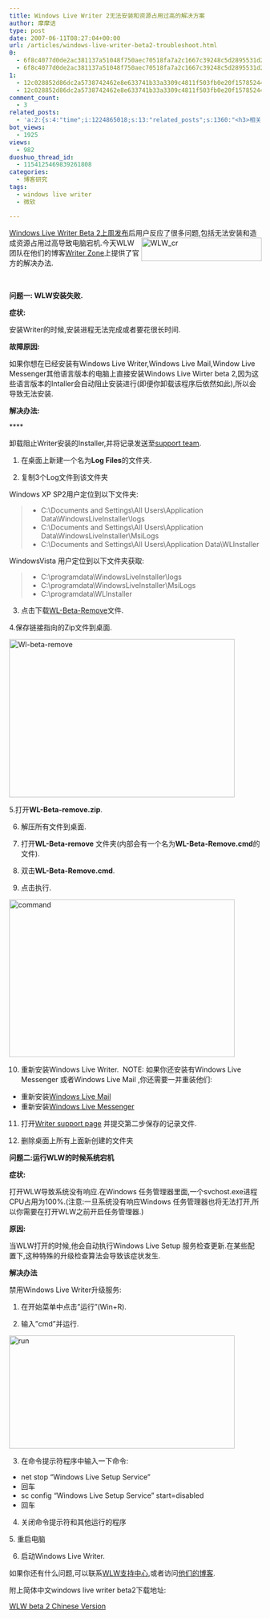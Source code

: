 ```yaml
---
title: Windows Live Writer 2无法安装和资源占用过高的解决方案
author: 摩摩诘
type: post
date: 2007-06-11T08:27:04+00:00
url: /articles/windows-live-writer-beta2-troubleshoot.html
0:
  - 6f8c4077d0de2ac381137a51048f750aec70518fa7a2c1667c39248c5d2895531d2c651212594c85fb30f54ac022709f
  - 6f8c4077d0de2ac381137a51048f750aec70518fa7a2c1667c39248c5d2895531d2c651212594c85fb30f54ac022709f
1:
  - 12c028852d86dc2a5738742462e8e633741b33a3309c4811f503fb0e20f157852449ef21d9976d79ebecd8413895fadd
  - 12c028852d86dc2a5738742462e8e633741b33a3309c4811f503fb0e20f157852449ef21d9976d79ebecd8413895fadd
comment_count:
  - 3
related_posts:
  - 'a:2:{s:4:"time";i:1224865018;s:13:"related_posts";s:1360:"<h3>相关日志</h3><ul class="related_post"><li><a href="http://www.digglife.cn/articles/windows-live-writer-tricks-and-tips-2.html" title="我的Windows Live Writer使用心得 Part.2">我的Windows Live Writer使用心得 Part.2</a></li><li><a href="http://www.digglife.cn/articles/windows-live-writer-tricks-and-tips.html" title="我的Windows Live Writer使用心得 Part.1">我的Windows Live Writer使用心得 Part.1</a></li><li><a href="http://www.digglife.cn/articles/backup-windows-live-writer.html" title="如何全面备份Windows Live Writer">如何全面备份Windows Live Writer</a></li><li><a href="http://www.digglife.cn/articles/firstlook-of-windows-live-writer-beta3.html" title="Windows Live Writer Beta 3安装和试用">Windows Live Writer Beta 3安装和试用</a></li><li><a href="http://www.digglife.cn/articles/windows-live-writer-beta2-released.html" title="Windows Live Writer Beta2发布.">Windows Live Writer Beta2发布.</a></li><li><a href="http://www.digglife.cn/articles/can-not-modify-category-slug.html" title="Wordpress无法编辑分类缩略名(Slug)的解决">Wordpress无法编辑分类缩略名(Slug)的解决</a></li><li><a href="http://www.digglife.cn/articles/enjoy-wlw-technical-preview.html" title="Window Live Writer技术预览版下载和体验">Window Live Writer技术预览版下载和体验</a></li></ul>";}'
bot_views:
  - 1925
views:
  - 982
duoshuo_thread_id:
  - 1154125469839261808
categories:
  - 博客研究
tags:
  - windows live writer
  - 微软

---
```

<a href="https://www.digglife.net/articles/windows-live-writer-beta2-released.html" target="_blank">Windows Live Writer Beta 2上周发布</a>后用户反应了很多问题,<a href="https://www.digglife.net/wp-content/uploads/3/379/2007/06/wlw-cr.png" atomicselection="true"><img style="border-top-width: 0px; border-left-width: 0px; border-bottom-width: 0px; border-right-width: 0px" height="47" alt="WLW_cr" src="http://digglife.qiniudn.com/wp-content/uploads/3/379/2007/06/wlw-cr-thumb.png" width="240" align="right" border="0" /></a>包括无法安装和造成资源占用过高导致电脑宕机.今天WLW团队在他们的博客<a href="http://windowslivewriter.spaces.live.com/" target="_blank">Writer Zone</a>上提供了官方的解决办法.

&nbsp;

**问题一: WLW安装失败.**

**症状:**

安装Writer的时候,安装进程无法完成或者要花很长时间.

**故障原因:**

如果你想在已经安装有Windows Live Writer,Windows Live Mail,Window Live Messenger其他语言版本的电脑上直接安装Windows Live Wirter beta 2,因为这些语言版本的Intaller会自动阻止安装进行(即便你卸载该程序后依然如此),所以会导致无法安装.

**解决办法:**

****&nbsp;

卸载阻止Writer安装的Installer,并将记录发送至[support team][1].

1. 在桌面上新建一个名为**Log Files**的文件夹.

2. 复制3个Log文件到该文件夹

Windows XP SP2用户定位到以下文件夹:

>   * C:\Documents and Settings\All Users\Application Data\WindowsLiveInstaller\logs
>   * C:\Documents and Settings\All Users\Application Data\WindowsLiveInstaller\MsiLogs
>   * C:\Documents and Settings\All Users\Application Data\WLInstaller

<!--more-->

WindowsVista 用户定位到以下文件夹获取:

>   * C:\programdata\WindowsLiveInstaller\logs
>   * C:\programdata\WindowsLiveInstaller\MsiLogs
>   * C:\programdata\WLInstaller

3. 点击下载<a href="http://download.microsoft.com/download/2/3/0/23036331-516d-4c7e-b9ac-31554a2fec06/WL-Beta-remove.zip" target="_blank">WL-Beta-Remove</a>文件.

4.保存链接指向的Zip文件到桌面.

<a href="https://www.digglife.net/wp-content/uploads/3/379/2007/06/wl-beta-remove.jpg" atomicselection="true"><img height="316" alt="Wl-beta-remove" src="http://digglife.qiniudn.com/wp-content/uploads/3/379/2007/06/wl-beta-remove-thumb.jpg" width="450" /></a>

5.打开**WL-Beta-remove.zip**.

6. 解压所有文件到桌面.

7. 打开**WL-Beta-remove** 文件夹(内部会有一个名为**WL-Beta-Remove.cmd**的文件).

8. 双击**WL-Beta-Remove.cmd**.

9. 点击执行.

<a href="https://www.digglife.net/wp-content/uploads/3/379/2007/06/command.jpg" atomicselection="true"><img height="315" alt="command" src="http://digglife.qiniudn.com/wp-content/uploads/3/379/2007/06/command-thumb.jpg" width="450" /></a>

10. 重新安装Windows Live Writer.&nbsp; NOTE: 如果你还安装有Windows Live Messenger 或者Windows Live Mail ,你还需要一并重装他们:

  * 重新安装<a href="http://get.live.com/betas/maildesktop_betas" target="_blank">Windows Live Mail</a>
  * 重新安装<a href="http://get.live.com/betas/messenger_betas" target="_blank">Windows Live Messenger</a>

11. 打开[Writer support page][1] 并提交第二步保存的记录文件.

12. 删除桌面上所有上面新创建的文件夹

**问题二:运行WLW的时候系统宕机**

**症状:**

打开WLW导致系统没有响应.在Windows 任务管理器里面,一个svchost.exe进程CPU占用为100%.(注意:一旦系统没有响应Windows 任务管理器也将无法打开,所以你需要在打开WLW之前开启任务管理器.)

**原因:**

当WLW打开的时候,他会自动执行Windows Live Setup 服务检查更新.在某些配置下,这种特殊的升级检查算法会导致该症状发生.

**解决办法**

禁用Windows Live Writer升级服务:

1. 在开始菜单中点击&#8221;运行&#8221;(Win+R).

2. 输入&#8221;cmd&#8221;并运行.

<a href="https://www.digglife.net/wp-content/uploads/3/379/2007/06/run.jpg" atomicselection="true"><img height="226" alt="run" src="http://digglife.qiniudn.com/wp-content/uploads/3/379/2007/06/run-thumb.jpg" width="450" /></a>

3. 在命令提示符程序中输入一下命令:

  * net stop &#8220;Windows Live Setup Service&#8221;
  * 回车
  * sc config &#8220;Windows Live Setup Service&#8221; start=disabled
  * 回车

4. 关闭命令提示符和其他运行的程序

5.&nbsp;重启电脑

6. 启动Windows Live Writer.

如果你还有什么问题,可以联系<a href="http://support.live.com/eform.aspx?productKey=wlwriter&page=wlsupport_home_options_form_byemail&ct=eformts" target="_blank">WLW支持中心</a>,或者访问<a href="http://windowslivewriter.spaces.live.com/" target="_blank">他们的博客</a>.

附上简体中文windows live writer beta2下载地址:

<a href="http://download.microsoft.com/download/1/e/c/1ecbf3be-298b-467c-84d8-6f86f01478d7/ZH-CN/Install_WLWriter.exe" target="_blank">WLW beta 2 Chinese Version</a>

 [1]: http://support.live.com/eform.aspx?productKey=wlwriter&page=wlsupport_home_options_form_byemail&ct=eformts